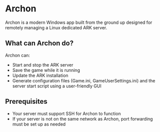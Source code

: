 # Archon
Archon is a modern Windows app built from the ground up designed for remotely managing a Linux dedicated ARK server.

## What can Archon do?
Archon can:
* Start and stop the ARK server
* Save the game while it is running
* Update the ARK installation
* Generate configuration files (Game.ini, GameUserSettings.ini) and the server start script using a user-friendly GUI

## Prerequisites
* Your server must support SSH for Archon to function
* If your server is not on the same network as Archon, port forwarding must be set up as needed
